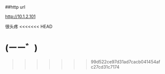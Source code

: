 ##http url

http://10.1.2.101

很头疼
<<<<<<< HEAD

(ーー゛)
=======
>>>>>>> 99d522ce97d31ad7cacb041454afc27cd31c7174
